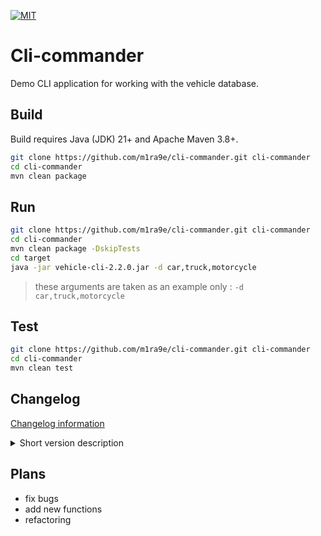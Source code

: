 [![MIT](https://img.shields.io/github/license/m1ra9e/cli-commander?color=blue)](./LICENSE)

# Cli-commander

Demo CLI application for working with the vehicle database.

## Build

Build requires Java (JDK) 21+ and Apache Maven 3.8+.

```sh
git clone https://github.com/m1ra9e/cli-commander.git cli-commander
cd cli-commander
mvn clean package
```

## Run

```sh
git clone https://github.com/m1ra9e/cli-commander.git cli-commander
cd cli-commander
mvn clean package -DskipTests
cd target
java -jar vehicle-cli-2.2.0.jar -d car,truck,motorcycle
```

> these arguments are taken as an example only : `-d car,truck,motorcycle`

## Test

```sh
git clone https://github.com/m1ra9e/cli-commander.git cli-commander
cd cli-commander
mvn clean test
```

## Changelog

[Changelog information](CHANGELOG.md)

<details>
  <summary>Short version description</summary>

  | version | description                                        |
  | ------- | -------------------------------------------------- |
  | 2.2.0   | get name/version from pom, extended github actions |
  | 2.1.0   | added github actions                               |
  | 2.0.0   | added usage of jcommander library, refactoring     |
  | 1.0.0   | simple base logic of cli application               |

</details>

## Plans

- fix bugs
- add new functions
- refactoring
